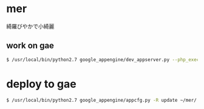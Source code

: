 mer
===

綺羅びやかで小綺麗


## work on gae

```bash
$ /usr/local/bin/python2.7 google_appengine/dev_appserver.py --php_executable_path=/usr/bin/php-cgi ~/mer
```

# deploy to gae

```bash
$ /usr/local/bin/python2.7 google_appengine/appcfg.py -R update ~/mer/
```
